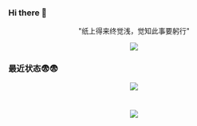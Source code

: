 ### Hi there 👋

<!--
**xiaohangguo/xiaohangguo** is a ✨ _special_ ✨ repository because its `README.md` (this file) appears on your GitHub profile.

Here are some ideas to get you started:

- 🔭 I’m currently working on ...
- 🌱 I’m currently learning ...
- 👯 I’m looking to collaborate on ...
- 🤔 I’m looking for help with ...
- 💬 Ask me about ...
- 📫 How to reach me: ...
- 😄 Pronouns: ...
- ⚡ Fun fact: ...
-->
<p align="center">"纸上得来终觉浅，觉知此事要躬行"</p>

<div align="center">
    <img  src="https://github-readme-stats.vercel.app/api/top-langs/?username=xiaohangguo&hide_title=true&hide_border=true&layout=compact&langs_count=6&text_color=000&icon_color=fff&bg_color=0,52fa5a,4dfcff,c64dff&theme=graywhite" />
</div>


### 最近状态😨😨
<div align="center"> <img src="https://activity-graph.herokuapp.com/graph?username=xiaohangguo&theme=xcode" /> </div>
<h1 align="center"> <a href="https://sunguoqi.com/"> <img src="https://readme-typing-svg.herokuapp.com/?lines=console.log(%22Hello%2C%20World!%22);One More Time&center=true&size=27"> </a> </h1>
